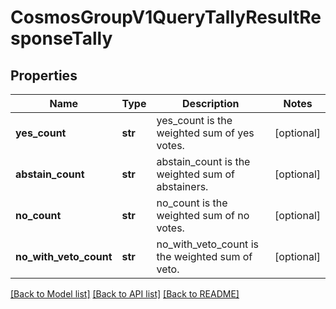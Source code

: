 # CosmosGroupV1QueryTallyResultResponseTally

## Properties
Name | Type | Description | Notes
------------ | ------------- | ------------- | -------------
**yes_count** | **str** | yes_count is the weighted sum of yes votes. | [optional] 
**abstain_count** | **str** | abstain_count is the weighted sum of abstainers. | [optional] 
**no_count** | **str** | no_count is the weighted sum of no votes. | [optional] 
**no_with_veto_count** | **str** | no_with_veto_count is the weighted sum of veto. | [optional] 

[[Back to Model list]](../README.md#documentation-for-models) [[Back to API list]](../README.md#documentation-for-api-endpoints) [[Back to README]](../README.md)

